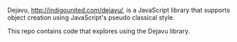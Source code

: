 Dejavu, http://indigounited.com/dejavu/, is a JavaScript library that supports object creation using JavaScript's pseudo classical style.

This repo contains code that explores using the Dejavu library.
